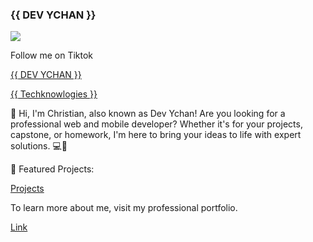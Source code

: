 ### {{ DEV YCHAN }}
![](https://www.tiktok.com/favicon.ico)

Follow me on Tiktok

[{{ DEV YCHAN }}](https://www.tiktok.com/@dev_ychan)

[{{ Techknowlogies }}](https://www.tiktok.com/@techknowlogies)

👋 Hi, I'm Christian, also known as Dev Ychan! Are you looking for a professional web and mobile developer? Whether it's for your projects, capstone, or homework, I'm here to bring your ideas to life with expert solutions. 💻📱

🚀 Featured Projects:

[Projects](https://itsme-ychan.vercel.app/projects)

To learn more about me, visit my professional portfolio.

[Link](https://itsme-ychan.vercel.app/projects)
